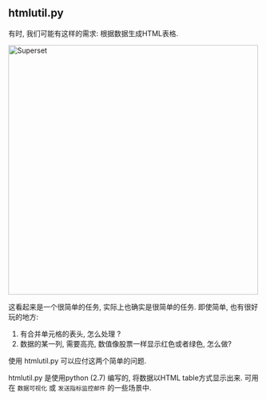 ## htmlutil.py

有时, 我们可能有这样的需求: 根据数据生成HTML表格.

<img
  src="https://cloud.githubusercontent.com/assets/130878/20946612/49a8a25c-bbc0-11e6-8314-10bef902af51.png"
  alt="Superset"
  width="500"
/>

这看起来是一个很简单的任务, 实际上也确实是很简单的任务. 即使简单, 也有很好玩的地方:

1. 有合并单元格的表头, 怎么处理 ?
2. 数据的某一列, 需要高亮, 数值像股票一样显示红色或者绿色, 怎么做?

使用 htmlutil.py 可以应付这两个简单的问题.

htmlutil.py 是使用python (2.7) 编写的, 将数据以HTML table方式显示出来. 可用在 `数据可视化` 或 `发送指标监控邮件` 的一些场景中.



